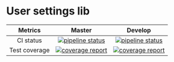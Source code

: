 # User settings lib

| Metrics | Master | Develop |
|:-:|:-:|:-:|
| CI status | [![pipeline status](https://gitlab.com/redmic-project/server/library/user-settings-lib/badges/master/pipeline.svg)](https://gitlab.com/redmic-project/server/library/user-settings-lib/commits/master) | [![pipeline status](https://gitlab.com/redmic-project/server/library/user-settings-lib/badges/dev/pipeline.svg)](https://gitlab.com/redmic-project/server/library/user-settings-lib/commits/dev) |
| Test coverage | [![coverage report](https://gitlab.com/redmic-project/server/library/user-settings-lib/badges/master/coverage.svg)](https://gitlab.com/redmic-project/server/library/user-settings-lib/commits/master) | [![coverage report](https://gitlab.com/redmic-project/server/library/user-settings-lib/badges/dev/coverage.svg)](https://gitlab.com/redmic-project/server/library/user-settings-lib/commits/dev) |
